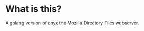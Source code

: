 # What is this? 

A golang version of [onyx](https://github.com/oyiptong/onyx) the Mozilla Directory Tiles webserver. 
